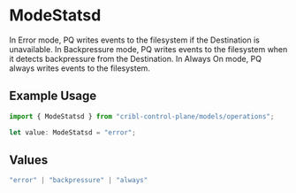 # ModeStatsd

In Error mode, PQ writes events to the filesystem if the Destination is unavailable. In Backpressure mode, PQ writes events to the filesystem when it detects backpressure from the Destination. In Always On mode, PQ always writes events to the filesystem.

## Example Usage

```typescript
import { ModeStatsd } from "cribl-control-plane/models/operations";

let value: ModeStatsd = "error";
```

## Values

```typescript
"error" | "backpressure" | "always"
```